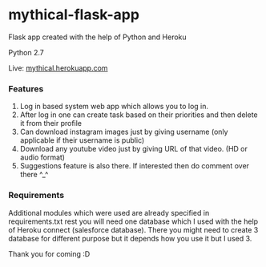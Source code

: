 # mythical-flask-app

Flask app created with the help of Python and Heroku

Python 2.7

Live: [mythical.herokuapp.com](https://mythical.herokuapp.com)

### Features

1. Log in based system web app which allows you to log in.
2. After log in one can create task based on their priorities and then delete it from their profile
3. Can download instagram images just by giving username (only applicable if their username is public)
4. Download any youtube video just by giving URL of that video. (HD or audio format)
5. Suggestions feature is also there. If interested then do comment over there ^_^

### Requirements

Additional modules which were used are already specified in requirements.txt rest you will need one database which I used with the help of Heroku connect (salesforce database). There you might need to create 3 database for different purpose but it depends how you use it but I used 3.

Thank you for coming :D
